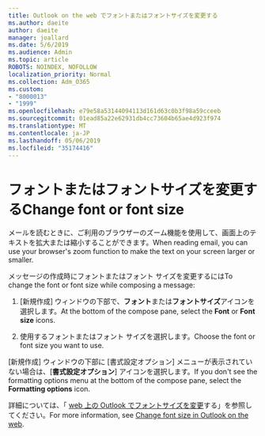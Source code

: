 ```yaml
---
title: Outlook on the web でフォントまたはフォントサイズを変更する
ms.author: daeite
author: daeite
manager: joallard
ms.date: 5/6/2019
ms.audience: Admin
ms.topic: article
ROBOTS: NOINDEX, NOFOLLOW
localization_priority: Normal
ms.collection: Adm_O365
ms.custom:
- "8000013"
- "1999"
ms.openlocfilehash: e79e58a53144094113d161d63c0b3f98a59cceeb
ms.sourcegitcommit: 01ead85a22e62931db4cc73604b65ae4d923f974
ms.translationtype: MT
ms.contentlocale: ja-JP
ms.lasthandoff: 05/06/2019
ms.locfileid: "35174416"
---
```

# <a name="change-font-or-font-size"></a><span data-ttu-id="8b17a-102">フォントまたはフォントサイズを変更する</span><span class="sxs-lookup"><span data-stu-id="8b17a-102">Change font or font size</span></span>

<span data-ttu-id="8b17a-103">メールを読むときに、ご利用のブラウザーのズーム機能を使用して、画面上のテキストを拡大または縮小することができます。</span><span class="sxs-lookup"><span data-stu-id="8b17a-103">When reading email, you can use your browser's zoom function to make the text on your screen larger or smaller.</span></span>
  
<span data-ttu-id="8b17a-104">メッセージの作成時にフォントまたはフォント サイズを変更するには</span><span class="sxs-lookup"><span data-stu-id="8b17a-104">To change the font or font size while composing a message:</span></span>
  
1. <span data-ttu-id="8b17a-105">[新規作成] ウィンドウの下部で、**フォント**または**フォントサイズ**アイコンを選択します。</span><span class="sxs-lookup"><span data-stu-id="8b17a-105">At the bottom of the compose pane, select the **Font** or **Font size** icons.</span></span>
    
2. <span data-ttu-id="8b17a-106">使用するフォントまたはフォント サイズを選択します。</span><span class="sxs-lookup"><span data-stu-id="8b17a-106">Choose the font or font size you want to use.</span></span>
    
<span data-ttu-id="8b17a-107">[新規作成] ウィンドウの下部に [書式設定オプション] メニューが表示されていない場合は、[**書式設定オプション**] アイコンを選択します。</span><span class="sxs-lookup"><span data-stu-id="8b17a-107">If you don't see the formatting options menu at the bottom of the compose pane, select the **Formatting options** icon.</span></span>
  
<span data-ttu-id="8b17a-108">詳細については、「 [web 上の Outlook でフォントサイズを変更](https://support.office.com/article/43a2137f-8c3c-46df-af4a-73a12c9bb86e)する」を参照してください。</span><span class="sxs-lookup"><span data-stu-id="8b17a-108">For more information, see [Change font size in Outlook on the web](https://support.office.com/article/43a2137f-8c3c-46df-af4a-73a12c9bb86e).</span></span>